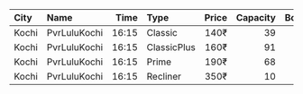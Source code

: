 | City  | Name         |  Time | Type        | Price | Capacity | Booked |
| :---- | :----------- | ----: | :---------- | ----: | -------: | -----: |
| Kochi | PvrLuluKochi | 16:15 | Classic     |  140₹ |       39 |     19 |
| Kochi | PvrLuluKochi | 16:15 | ClassicPlus |  160₹ |       91 |     85 |
| Kochi | PvrLuluKochi | 16:15 | Prime       |  190₹ |       68 |     66 |
| Kochi | PvrLuluKochi | 16:15 | Recliner    |  350₹ |       10 |     10 |
